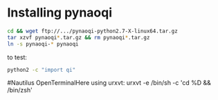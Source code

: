# Installing pynaoqi
```sh
cd && wget ftp://.../pynaoqi-python2.7-X-linux64.tar.gz
tar xzvf pynaoqi*.tar.gz && rm pynaoqi*.tar.gz
ln -s pynaoqi-* pynaoqi
```
to test:
```sh
python2 -c "import qi"
```
#Nautilus OpenTerminalHere using urxvt:
urxvt -e /bin/sh -c 'cd %D && /bin/zsh'
